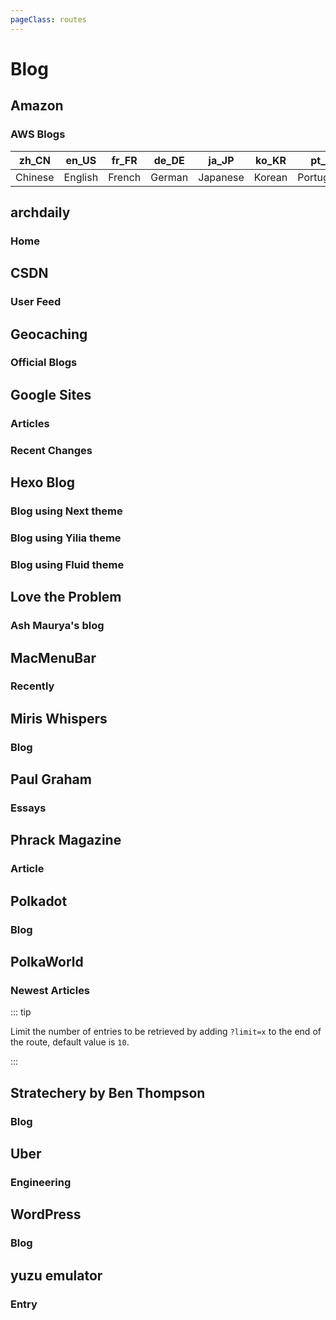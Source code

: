 ```yaml
---
pageClass: routes
---
```


# Blog

## Amazon

### AWS Blogs

<RouteEn author="HankChow" example="/amazon/awsblogs" path="/awsblogs/:locale?" :paramsDesc="['Blog postes in a specified language, only the following options are supported. Default `zh_CN`']">

| zh_CN | en_US | fr_FR | de_DE | ja_JP | ko_KR | pt_BR | es_ES | ru_RU | id_ID | tr_TR |
| ----- | ----- | ----- | ----- | ----- | ----- | ----- | ----- | ----- | ----- | ----- |
| Chinese    | English    | French    | German    | Japanese    | Korean    | Portuguese  | Spainish  | Russian    | Indonesian   | Turkish  |

</RouteEn>

## archdaily

### Home

<RouteEn author="kt286" example="/archdaily" path="/archdaily"/>

## CSDN

### User Feed

<RouteEn author="Jkker" example="/csdn/blog/csdngeeknews" path="/csdn/blog/:user" radar="1" :paramsDesc="['`user` is the username of a CSDN blog which can be found in the url of the home page']" />

## Geocaching

### Official Blogs

<RouteEn author="HankChow" example="/geocaching/blogs" path="/geocaching/blogs" radar="1"/>

## Google Sites

### Articles

<RouteEn author="hoilc" example="/google/sites/outlierseconomics" path="/google/sites/:id" :paramsDesc="['Site ID, can be found in URL']" />

### Recent Changes

<RouteEn author="nczitzk" example="/google/sites/recentChanges/outlierseconomics" path="/google/sites/recentChanges/:id" :paramsDesc="['Site ID, can be found in URL']"/>

## Hexo Blog

### Blog using Next theme

<RouteEn author="fengkx" path="/hexo/next/:url" example="/hexo/next/archive.diygod.me" :paramsDesc="['the blog URL without the protocol (http:// and https://)']" selfhost="1"/>

### Blog using Yilia theme

<RouteEn author="aha2mao" path="/hexo/yilia/:url" example="/hexo/yilia/cloudstone.xin" :paramsDesc="['the blog URL without the protocol (http:// and https://)']" selfhost="1"/>

### Blog using Fluid theme

<RouteEn author="gkkeys" path="/hexo/fluid/:url" example="/hexo/fluid/blog.tonyzhao.xyz" :paramsDesc="['the blog URL without the protocol (http:// and https://)']" selfhost="1"/>

## Love the Problem

### Ash Maurya's blog

<RouteEn author="james-tindal" example="/ash-maurya" path="/ash-maurya"/>

## MacMenuBar

### Recently

<RouteEn author="5upernova-heng" example="/macmenubar/recently/developer-apps,system-tools" path="/macmenubar/recently/:category?" :paramsDesc="['Category path name, seperate by comma, default is all categories. Category path name can be found in url']" radar="1" />

## Miris Whispers

### Blog

<RouteEn author="chazeon" example="/miris/blog" path="/miris/blog" />

## Paul Graham

### Essays

<RouteEn author="Maecenas" example="/blogs/paulgraham" path="/blogs/paulgraham"/>

## Phrack Magazine

### Article

<RouteEn author="CitrusIce" example="/phrack" path="/phrack" />

## Polkadot

### Blog

<RouteEn author="iceqing" example="/polkadot/blog" path="/polkadot/blog" />

## PolkaWorld

### Newest Articles

<RouteEn author="iceqing" example="/polkaworld/newest" path="/polkaworld/newest">

::: tip

Limit the number of entries to be retrieved by adding `?limit=x` to the end of the route, default value is `10`.

:::

</RouteEn>

## Stratechery by Ben Thompson

### Blog

<RouteEn author="chazeon" example="/stratechery" path="/stratechery" />

## Uber

### Engineering

<RouteEn author="hulb" example="/uber/blog" path="/uber/blog/:maxPage?" :paramsDesc="['max number of pages to retrieve, default to 1 page at most']" />

## WordPress

### Blog

<RouteEn author="Lonor" example="/blogs/wordpress/lawrence.code.blog" path="/blogs/wordpress/:domain/:https?" :paramsDesc="['WordPress blog domain', 'use https by default. options: `http` or `https`']"/>

## yuzu emulator

### Entry

<RouteEn author="nczitzk" example="/yuzu-emu/entry" path="/yuzu-emu/entry" />
